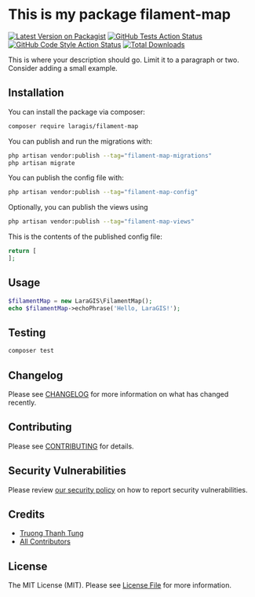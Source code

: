 # This is my package filament-map

[![Latest Version on Packagist](https://img.shields.io/packagist/v/laragis/filament-map.svg?style=flat-square)](https://packagist.org/packages/laragis/filament-map)
[![GitHub Tests Action Status](https://img.shields.io/github/actions/workflow/status/laragis/filament-map/run-tests.yml?branch=main&label=tests&style=flat-square)](https://github.com/laragis/filament-map/actions?query=workflow%3Arun-tests+branch%3Amain)
[![GitHub Code Style Action Status](https://img.shields.io/github/actions/workflow/status/laragis/filament-map/fix-php-code-styling.yml?branch=main&label=code%20style&style=flat-square)](https://github.com/laragis/filament-map/actions?query=workflow%3A"Fix+PHP+code+styling"+branch%3Amain)
[![Total Downloads](https://img.shields.io/packagist/dt/laragis/filament-map.svg?style=flat-square)](https://packagist.org/packages/laragis/filament-map)



This is where your description should go. Limit it to a paragraph or two. Consider adding a small example.

## Installation

You can install the package via composer:

```bash
composer require laragis/filament-map
```

You can publish and run the migrations with:

```bash
php artisan vendor:publish --tag="filament-map-migrations"
php artisan migrate
```

You can publish the config file with:

```bash
php artisan vendor:publish --tag="filament-map-config"
```

Optionally, you can publish the views using

```bash
php artisan vendor:publish --tag="filament-map-views"
```

This is the contents of the published config file:

```php
return [
];
```

## Usage

```php
$filamentMap = new LaraGIS\FilamentMap();
echo $filamentMap->echoPhrase('Hello, LaraGIS!');
```

## Testing

```bash
composer test
```

## Changelog

Please see [CHANGELOG](CHANGELOG.md) for more information on what has changed recently.

## Contributing

Please see [CONTRIBUTING](.github/CONTRIBUTING.md) for details.

## Security Vulnerabilities

Please review [our security policy](../../security/policy) on how to report security vulnerabilities.

## Credits

- [Truong Thanh Tung](https://github.com/ttungbmt)
- [All Contributors](../../contributors)

## License

The MIT License (MIT). Please see [License File](LICENSE.md) for more information.
